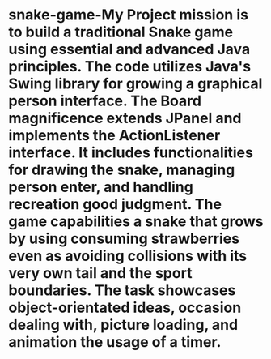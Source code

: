 # snake-game-My Project mission is to build a traditional Snake game using essential and advanced Java principles. The code utilizes Java's Swing library for growing a graphical person interface. The Board magnificence extends JPanel and implements the ActionListener interface. It includes functionalities for drawing the snake, managing person enter, and handling recreation good judgment. The game capabilities a snake that grows by using consuming strawberries even as avoiding collisions with its very own tail and the sport boundaries. The task showcases object-orientated ideas, occasion dealing with, picture loading, and animation the usage of a timer.
